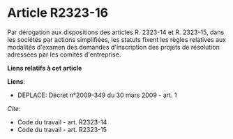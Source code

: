 # Article R2323-16

Par dérogation aux dispositions des articles R. 2323-14 et R. 2323-15, dans les sociétés par actions simplifiées, les statuts
fixent les règles relatives aux modalités d'examen des demandes d'inscription des projets de résolution adressées par les
comités d'entreprise.

**Liens relatifs à cet article**

**Liens**:

  - DEPLACE: Décret n°2009-349 du 30 mars 2009 - art. 1

_Cite_:

  - Code du travail - art. R2323-14
  - Code du travail - art. R2323-15

